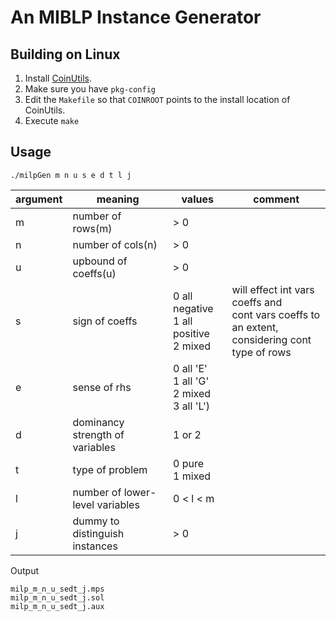 # An MIBLP Instance Generator 

## Building on Linux

 1. Install [CoinUtils](https://github.com/coin-or/CoinUtils).
 2. Make sure you have `pkg-config`
 3. Edit the `Makefile` so that `COINROOT` points to the install location of CoinUtils.
 4. Execute `make`

## Usage
```
./milpGen m n u s e d t l j
```
| argument | meaning | values | comment |
| -------- | ------- | ------ | ------- |
| m | number of rows(m) | > 0 | |
| n | number of cols(n) | > 0 | |
| u |upbound of coeffs(u) | > 0 | |
| s | sign of coeffs | 0 all negative <br> 1 all positive <br> 2 mixed | will effect int vars coeffs and <br> cont vars coeffs to an extent,<br> considering cont type of rows |
| e | sense of rhs | 0 all 'E' <br> 1 all 'G' <br> 2 mixed <br> 3 all 'L') |
| d | dominancy strength of variables| 1 or 2 | | 
| t | type of problem | 0 pure <br> 1 mixed | |
| l | number of lower-level variables | 0 < l < m |
| j | dummy to distinguish instances | > 0 | 

Output 
```
milp_m_n_u_sedt_j.mps
milp_m_n_u_sedt_j.sol 
milp_m_n_u_sedt_j.aux 
```
